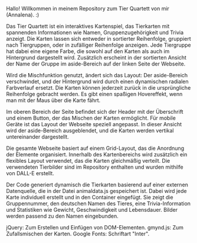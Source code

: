 Hallo!
Willkommen in meinem Repository zum Tier Quartett von mir (Annalena). :)

Das Tier Quartett ist ein interaktives Kartenspiel, das Tierkarten mit spannenden Informationen wie Namen, Gruppenzugehörigkeit und Trivia anzeigt. Die Karten lassen sich entweder in sortierter Reihenfolge, gruppiert nach Tiergruppen, oder in zufälliger Reihenfolge anzeigen. Jede Tiergruppe hat dabei eine eigene Farbe, die sowohl auf den Karten als auch im Hintergrund dargestellt wird. Zusätzlich erscheint in der sortierten Ansicht der Name der Gruppe im aside-Bereich auf der linken Seite der Webseite.

Wird die Mischfunktion genutzt, ändert sich das Layout: Der aside-Bereich verschwindet, und der Hintergrund wird durch einen dynamischen radialen Farbverlauf ersetzt. Die Karten können jederzeit zurück in die ursprüngliche Reihenfolge gebracht werden. Es gibt einen spaßigen Hovereffekt, wenn man mit der Maus über die Karte fährt.

Im oberen Bereich der Seite befindet sich der Header mit der Überschrift und einem Button, der das Mischen der Karten ermöglicht. Für mobile Geräte ist das Layout der Webseite speziell angepasst. In dieser Ansicht wird der aside-Bereich ausgeblendet, und die Karten werden vertikal untereinander dargestellt.

Die gesamte Webseite basiert auf einem Grid-Layout, das die Anordnung der Elemente organisiert. Innerhalb des Kartenbereichs wird zusätzlich ein flexibles Layout verwendet, das die Karten gleichmäßig verteilt. Die verwendeten Tierbilder sind im Repository enthalten und wurden mithilfe von DALL-E erstellt.

Der Code generiert dynamisch die Tierkarten basierend auf einer externen Datenquelle, die in der Datei animaldata.js gespeichert ist. Dabei wird jede Karte individuell erstellt und in den Container eingefügt. Sie zeigt die Gruppennummer, den deutschen Namen des Tieres, eine Trivia-Information und Statistiken wie Gewicht, Geschwindigkeit und Lebensdauer. Bilder werden passend zu den Namen eingebunden.

jQuery: Zum Erstellen und Einfügen von DOM-Elementen.
gmynd.js: Zum Zufallsmischen der Karten.
Google Fonts: Schriftart "Inter".

